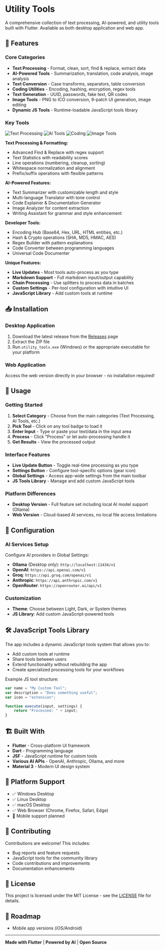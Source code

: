 # Utility Tools

A comprehensive collection of text processing, AI-powered, and utility tools built with Flutter. Available as both desktop application and web app.

## 🚀 Features

### Core Categories
- **Text Processing** - Format, clean, sort, find & replace, extract data
- **AI-Powered Tools** - Summarization, translation, code analysis, image analysis  
- **Text Conversion** - Case transforms, separators, table conversion
- **Coding Utilities** - Encoding, hashing, encryption, regex tools
- **Text Generation** - UUID, passwords, fake text, QR codes
- **Image Tools** - PNG to ICO conversion, 9-patch UI generation, image editing
- **Dynamic JS Tools** - Runtime-loadable JavaScript tools library

### Key Tools

![Text Processing](https://img.shields.io/badge/Text-Processing-blue)
![AI Tools](https://img.shields.io/badge/AI-Powered-green)
![Coding](https://img.shields.io/badge/Coding-Utilities-orange)
![Image Tools](https://img.shields.io/badge/Image-Tools-purple)

**Text Processing & Formatting:**
- Advanced Find & Replace with regex support
- Text Statistics with readability scores
- Line operations (numbering, cleanup, sorting)
- Whitespace normalization and alignment
- Prefix/suffix operations with flexible patterns

**AI-Powered Features:**
- Text Summarizer with customizable length and style
- Multi-language Translator with tone control
- Code Explainer & Documentation Generator
- Image Analyzer for content extraction
- Writing Assistant for grammar and style enhancement

**Developer Tools:**
- Encoding Hub (Base64, Hex, URL, HTML entities, etc.)
- Hash & Crypto operations (SHA, MD5, HMAC, AES)
- Regex Builder with pattern explanations
- Code Converter between programming languages
- Universal Code Documenter

**Unique Features:**
- **Live Updates** - Most tools auto-process as you type
- **Markdown Support** - Full markdown input/output capability
- **Chain Processing** - Use splitters to process data in batches
- **Custom Settings** - Per-tool configuration with intuitive UI
- **JavaScript Library** - Add custom tools at runtime

## 📥 Installation

### Desktop Application
1. Download the latest release from the [Releases](../../releases) page
2. Extract the ZIP file
3. Run `utility_tools.exe` (Windows) or the appropriate executable for your platform

### Web Application
Access the web version directly in your browser - no installation required!

## 🎯 Usage

### Getting Started
1. **Select Category** - Choose from the main categories (Text Processing, AI Tools, etc.)
2. **Pick Tool** - Click on any tool badge to load it
3. **Enter Input** - Type or paste your text/data in the input area
4. **Process** - Click "Process" or let auto-processing handle it
5. **Get Results** - View the processed output

### Interface Features
- **Live Update Button** - Toggle real-time processing as you type
- **Settings Button** - Configure tool-specific options (gear icon)
- **Global Settings** - Access app-wide settings from the main toolbar
- **JS Tools Library** - Manage and add custom JavaScript tools

### Platform Differences
- **Desktop Version** - Full feature set including local AI model support (Ollama)
- **Web Version** - Cloud-based AI services, no local file access limitations

## 🔧 Configuration

### AI Services Setup
Configure AI providers in Global Settings:

- **Ollama** (Desktop only): `http://localhost:11434/v1`
- **OpenAI**: `https://api.openai.com/v1` 
- **Groq**: `https://api.groq.com/openai/v1`
- **Anthropic**: `https://api.anthropic.com/v1`
- **OpenRouter**: `https://openrouter.ai/api/v1`

### Customization
- **Theme**: Choose between Light, Dark, or System themes
- **JS Library**: Add custom JavaScript-powered tools

## 🛠 JavaScript Tools Library

The app includes a dynamic JavaScript tools system that allows you to:
- Add custom tools at runtime
- Share tools between users
- Extend functionality without rebuilding the app
- Create specialized processing tools for your workflows

Example JS tool structure:
```javascript
var name = "My Custom Tool";
var description = "Does something useful";
var icon = "extension";

function execute(input, settings) {
    return "Processed: " + input;
}
```

## 🏗 Built With

- **Flutter** - Cross-platform UI framework
- **Dart** - Programming language
- **JSF** - JavaScript runtime for custom tools
- **Various AI APIs** - OpenAI, Anthropic, Ollama, and more
- **Material 3** - Modern UI design system

## 📱 Platform Support

- ✅ Windows Desktop
- ✅ Linux Desktop  
- ✅ macOS Desktop
- ✅ Web Browser (Chrome, Firefox, Safari, Edge)
- 📱 Mobile support planned

## 🤝 Contributing

Contributions are welcome! This includes:
- Bug reports and feature requests
- JavaScript tools for the community library
- Code contributions and improvements
- Documentation enhancements

## 📄 License

This project is licensed under the MIT License - see the [LICENSE](LICENSE) file for details.

## 🔮 Roadmap

- Mobile app versions (iOS/Android)

---

**Made with Flutter** | **Powered by AI** | **Open Source**